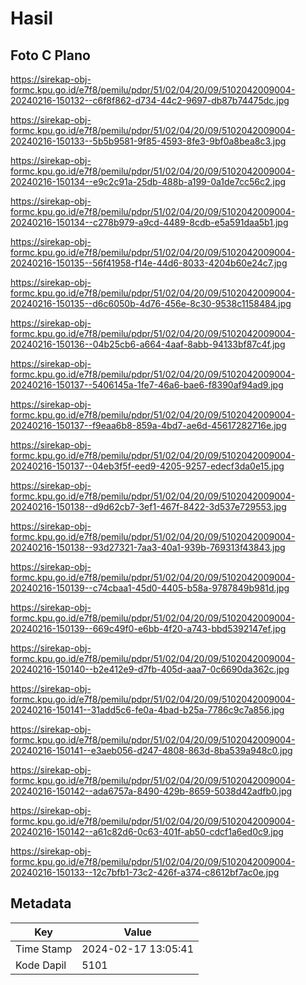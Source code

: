 # Hasil

## Foto C Plano

https://sirekap-obj-formc.kpu.go.id/e7f8/pemilu/pdpr/51/02/04/20/09/5102042009004-20240216-150132--c6f8f862-d734-44c2-9697-db87b74475dc.jpg

https://sirekap-obj-formc.kpu.go.id/e7f8/pemilu/pdpr/51/02/04/20/09/5102042009004-20240216-150133--5b5b9581-9f85-4593-8fe3-9bf0a8bea8c3.jpg

https://sirekap-obj-formc.kpu.go.id/e7f8/pemilu/pdpr/51/02/04/20/09/5102042009004-20240216-150134--e9c2c91a-25db-488b-a199-0a1de7cc56c2.jpg

https://sirekap-obj-formc.kpu.go.id/e7f8/pemilu/pdpr/51/02/04/20/09/5102042009004-20240216-150134--c278b979-a9cd-4489-8cdb-e5a591daa5b1.jpg

https://sirekap-obj-formc.kpu.go.id/e7f8/pemilu/pdpr/51/02/04/20/09/5102042009004-20240216-150135--56f41958-f14e-44d6-8033-4204b60e24c7.jpg

https://sirekap-obj-formc.kpu.go.id/e7f8/pemilu/pdpr/51/02/04/20/09/5102042009004-20240216-150135--d6c6050b-4d76-456e-8c30-9538c1158484.jpg

https://sirekap-obj-formc.kpu.go.id/e7f8/pemilu/pdpr/51/02/04/20/09/5102042009004-20240216-150136--04b25cb6-a664-4aaf-8abb-94133bf87c4f.jpg

https://sirekap-obj-formc.kpu.go.id/e7f8/pemilu/pdpr/51/02/04/20/09/5102042009004-20240216-150137--5406145a-1fe7-46a6-bae6-f8390af94ad9.jpg

https://sirekap-obj-formc.kpu.go.id/e7f8/pemilu/pdpr/51/02/04/20/09/5102042009004-20240216-150137--f9eaa6b8-859a-4bd7-ae6d-45617282716e.jpg

https://sirekap-obj-formc.kpu.go.id/e7f8/pemilu/pdpr/51/02/04/20/09/5102042009004-20240216-150137--04eb3f5f-eed9-4205-9257-edecf3da0e15.jpg

https://sirekap-obj-formc.kpu.go.id/e7f8/pemilu/pdpr/51/02/04/20/09/5102042009004-20240216-150138--d9d62cb7-3ef1-467f-8422-3d537e729553.jpg

https://sirekap-obj-formc.kpu.go.id/e7f8/pemilu/pdpr/51/02/04/20/09/5102042009004-20240216-150138--93d27321-7aa3-40a1-939b-769313f43843.jpg

https://sirekap-obj-formc.kpu.go.id/e7f8/pemilu/pdpr/51/02/04/20/09/5102042009004-20240216-150139--c74cbaa1-45d0-4405-b58a-9787849b981d.jpg

https://sirekap-obj-formc.kpu.go.id/e7f8/pemilu/pdpr/51/02/04/20/09/5102042009004-20240216-150139--669c49f0-e6bb-4f20-a743-bbd5392147ef.jpg

https://sirekap-obj-formc.kpu.go.id/e7f8/pemilu/pdpr/51/02/04/20/09/5102042009004-20240216-150140--b2e412e9-d7fb-405d-aaa7-0c6690da362c.jpg

https://sirekap-obj-formc.kpu.go.id/e7f8/pemilu/pdpr/51/02/04/20/09/5102042009004-20240216-150141--31add5c6-fe0a-4bad-b25a-7786c9c7a856.jpg

https://sirekap-obj-formc.kpu.go.id/e7f8/pemilu/pdpr/51/02/04/20/09/5102042009004-20240216-150141--e3aeb056-d247-4808-863d-8ba539a948c0.jpg

https://sirekap-obj-formc.kpu.go.id/e7f8/pemilu/pdpr/51/02/04/20/09/5102042009004-20240216-150142--ada6757a-8490-429b-8659-5038d42adfb0.jpg

https://sirekap-obj-formc.kpu.go.id/e7f8/pemilu/pdpr/51/02/04/20/09/5102042009004-20240216-150142--a61c82d6-0c63-401f-ab50-cdcf1a6ed0c9.jpg

https://sirekap-obj-formc.kpu.go.id/e7f8/pemilu/pdpr/51/02/04/20/09/5102042009004-20240216-150133--12c7bfb1-73c2-426f-a374-c8612bf7ac0e.jpg


## Metadata

| Key        | Value               |
| ---------- | ------------------- |
| Time Stamp | 2024-02-17 13:05:41 |
| Kode Dapil | 5101                |



